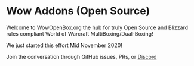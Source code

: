 # Wow Addons (Open Source)

Welcome to WowOpenBox.org the hub for truly Open Source and Blizzard rules compliant World of Warcraft MultiBoxing/Dual-Boxing!

We just started this effort Mid November 2020!

Join the conversation through GitHub issues, PRs, or [Discord](https://discord.gg/t8msyQU)

